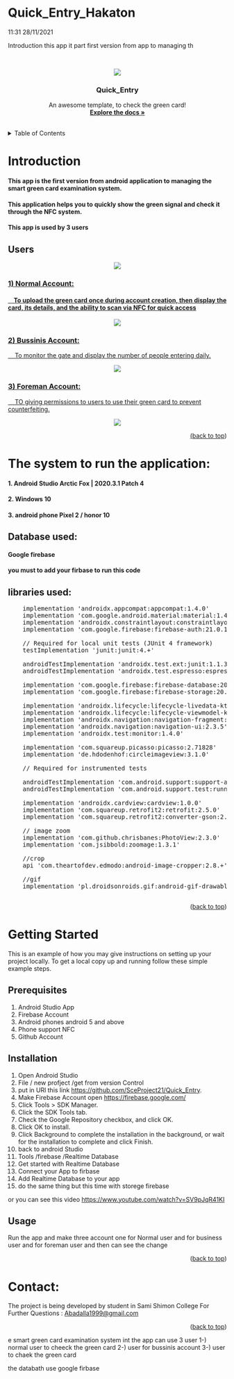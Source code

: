 # Quick_Entry_Hakaton
 11:31 28/11/2021
 
  Introduction 
  this app it part first version from app to managing th<div id="top"></div>
<br />
<div align="center">
  <a href="https://github.com/othneildrew/Best-README-Template">
    <img src="https://user-images.githubusercontent.com/93610654/147408441-36405a78-48e6-49bb-ac8f-4d42e0f82a0f.png">
  </a>

  <h3 align="center"> Quick_Entry</h3>

  <p align="center">
      An awesome template, to check the green card!
    <br />
    <a href="https://github.com/SceProject21/Quick_Entry..git"><strong>Explore the docs »</strong></a>
    <br />
    <br />
  </p>
</div>

<details>
  <summary>Table of Contents</summary>
  <ol>
    <li>
      <a href="#Introduction">Introduction</a>
      <ul>
         <li><a href="#Users">Users</a></li>
      </ul>
    </li>
    <li>
    <li><a href="#Getting Started">Getting Started</a></li>
    <li><a href="#The system to run the application:">The system to run the application:</a></li>
    <li><a href="#Contact">Contactg</a></li>
  </ol>
</details>

 
 # Introduction 
#### This app is the first version  from  android application to managing the smart green card examination system.
#### This application helps you to quickly show the green signal and check it through the NFC system.
#### This app is used by 3 users



## Users

<div align="center">
  <a href="https://github.com/othneildrew/Best-README-Template">
  <img src="https://user-images.githubusercontent.com/93610654/147409023-752c1c00-2680-41be-a3a4-a97647723736.png"
  </a>
</div>

 ###  1) Normal Account:
 #### &nbsp;   &nbsp; To upload the green card once during account creation, then display the card, its details, and the ability to scan via NFC for quick access
 <div align="center">
  <a href="https://github.com/othneildrew/Best-README-Template">
   <img src="https://user-images.githubusercontent.com/93610654/147409807-34b47f07-b7c6-42f8-a922-a5c97b31a20b.png"
    </a>
</div>


 ### 2) Bussinis Account: 
  &nbsp;  &nbsp;  To monitor the gate and display the number of people entering daily.
<div align="center">
  <a href="https://github.com/othneildrew/Best-README-Template">
    <img src="https://user-images.githubusercontent.com/93610654/147409760-4d65ac83-66d8-4cee-8bda-d73ac6989a34.png"
  </a>
</div>



 ### 3) Foreman Account:
   &nbsp;   &nbsp;  TO giving permissions to users to use their green card to prevent counterfeiting.
 <div align="center">
  <a href="https://github.com/othneildrew/Best-README-Template">
    <img src="https://user-images.githubusercontent.com/93610654/147409790-e2809178-edac-475d-9717-80ae1eacb1fe.png"
  </a>
</div>


  
<p align="right">(<a href="#top">back to top</a>)</p>

 # The system to run the application:
 
 #### 1.  Android Studio Arctic Fox | 2020.3.1 Patch 4
 #### 2. Windows  10
 #### 3. android phone Pixel 2 / honor 10 
  
  ## Database used: 
 #### Google firebase
  ####    you must to add your firbase to run this code 
  
 ## libraries used:
 
 <pre>
    implementation 'androidx.appcompat:appcompat:1.4.0'
    implementation 'com.google.android.material:material:1.4.0'
    implementation 'androidx.constraintlayout:constraintlayout:2.1.2'
    implementation 'com.google.firebase:firebase-auth:21.0.1'

    // Required for local unit tests (JUnit 4 framework)
    testImplementation 'junit:junit:4.+'

    androidTestImplementation 'androidx.test.ext:junit:1.1.3'
    androidTestImplementation 'androidx.test.espresso:espresso-core:3.4.0'

    implementation 'com.google.firebase:firebase-database:20.0.2'
    implementation 'com.google.firebase:firebase-storage:20.0.0'

    implementation 'androidx.lifecycle:lifecycle-livedata-ktx:2.4.0'
    implementation 'androidx.lifecycle:lifecycle-viewmodel-ktx:2.4.0'
    implementation 'androidx.navigation:navigation-fragment:2.3.5'
    implementation 'androidx.navigation:navigation-ui:2.3.5'
    implementation 'androidx.test:monitor:1.4.0'

    implementation 'com.squareup.picasso:picasso:2.71828'
    implementation 'de.hdodenhof:circleimageview:3.1.0'

    // Required for instrumented tests

    androidTestImplementation 'com.android.support:support-annotations:28.0.0'
    androidTestImplementation 'com.android.support.test:runner:1.0.2'

    implementation 'androidx.cardview:cardview:1.0.0'
    implementation 'com.squareup.retrofit2:retrofit:2.5.0'
    implementation 'com.squareup.retrofit2:converter-gson:2.1.0'
    
    // image zoom
    implementation 'com.github.chrisbanes:PhotoView:2.3.0'
    implementation 'com.jsibbold:zoomage:1.3.1'

    //crop
    api 'com.theartofdev.edmodo:android-image-cropper:2.8.+'

    //gif
    implementation 'pl.droidsonroids.gif:android-gif-drawable:1.2.+'

</pre>
 <p align="right">(<a href="#top">back to top</a>)</p>
 
 # Getting Started
 This is an example of how you may give instructions on setting up your project locally. To get a local copy up and running follow these simple example steps.
 ## Prerequisites

1. Android Studio App
2. Firebase Account
3. Android phones android 5 and above
4. Phone support NFC
5. Github Account

## Installation
1. Open Android Studio 
2. File / new profject /get from version Control
3. put in URl this link  https://github.com/SceProject21/Quick_Entry.
4.  Make Firebase Account open https://firebase.google.com/
5.  Click Tools > SDK Manager.
6.  Click the SDK Tools tab.
7.  Check the Google Repository checkbox, and click OK.
8.  Click OK to install.
9.  Click Background to complete the installation in the background, or wait for the installation to complete and click Finish.
10. back to android Studio 
11. Tools /firebase /Realtime Database
12. Get started with Realtime Database
13. Connect your App to firbase
14. Add Realtime Database to your app
15. do the same thing but this time with storege firebase

or you can see this video  https://www.youtube.com/watch?v=SV9pJqR41KI

## Usage
Run the app and make three account one for Normal user and for business user and for foreman user and then can see the change

 <p align="right">(<a href="#top">back to top</a>)</p>
  
  
# Contact:
The project is being developed by student in Sami Shimon College
For Further Questions : Abadalla1999@gmail.com
 <p align="right">(<a href="#top">back to top</a>)</p>
e smart green card examination system  
  int the app can use 3 user 
  1-) normal user to cheeck the green card 
  2-) user for bussinis account <coming soon>
  3-) user to chaek the green card 
  
  the databath use google firbase 
  
  
